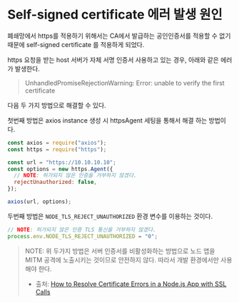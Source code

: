 # Self-signed certificate 에러 발생 원인

폐쇄망에서 https를 적용하기 위해서는 CA에서 발급하는 공인인증서를 적용할 수 없기 때문에 self-signed certificate 를 적용하게 되었다.

https 요청을 받는 host 서버가 자체 서명 인증서 사용하고 있는 경우, 아래와 같은 에러가 발생한다.

> UnhandledPromiseRejectionWarning: Error: unable to verify the first certificate

다음 두 가지 방법으로 해결할 수 있다.

첫번째 방법은 axios instance 생성 시 httpsAgent 세팅을 통해서 해결 하는 방법이다.

```js
const axios = require("axios");
const https = require("https");

const url = "https://10.10.10.10";
const options = new https.Agent({
  // NOTE: 허가되지 않은 인증을 거부하지 않겠다.
  rejectUnauthorized: false,
});

axios(url, options);
```

두번째 방법은 `NODE_TLS_REJECT_UNAUTHORIZED` 환경 변수를 이용하는 것이다.

```js
// NOTE: 허가되지 않은 인증 TLS 통신을 거부하지 않겠다.
process.env.NODE_TLS_REJECT_UNAUTHORIZED = "0";
```

> NOTE:
> 위 두가지 방법은 서버 인증서를 비활성화하는 방법으로 노드 앱을 MITM 공격에 노출시키는 것이므로 안전하지 않다. 따라서 개발 환경에서만 사용해야 한다.
>
> - 출처: [How to Resolve Certificate Errors in a Node.js App with SSL Calls](https://levelup.gitconnected.com/how-to-resolve-certificate-errors-in-nodejs-app-involving-ssl-calls-781ce48daded)
